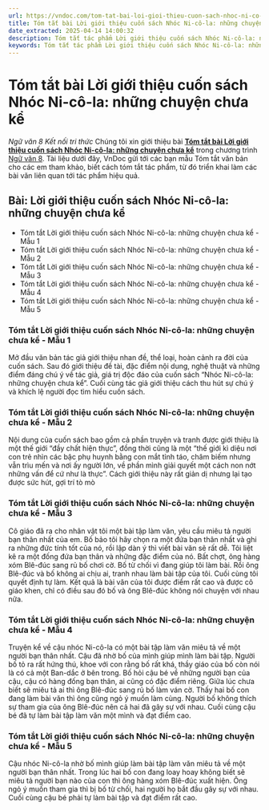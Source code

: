```yaml
---
url: https://vndoc.com/tom-tat-bai-loi-gioi-thieu-cuon-sach-nhoc-ni-co-la-nhung-chuyen-chua-ke-331357
title: Tóm tắt bài Lời giới thiệu cuốn sách Nhóc Ni-cô-la: những chuyện chưa kể - Ngữ văn 8 Kết nối tri thức - VnDoc.com
date_extracted: 2025-04-14 14:00:32
description: Tóm tắt tác phẩm Lời giới thiệu cuốn sách Nhóc Ni-cô-la: những chuyện chưa kể sách Kết nối tri thức giúp quý thầy cô giáo và các bạn học sinh có thêm tài liệu tham khảo.
keywords: Tóm tắt tác phẩm Lời giới thiệu cuốn sách Nhóc Ni-cô-la: những chuyện chưa kể,bài Lời giới thiệu cuốn sách Nhóc Ni-cô-la: những chuyện chưa kể,tóm tắt Lời giới thiệu cuốn sách Nhóc Ni-cô-la: những chuyện chưa kể,Tóm tắt văn bản Lời giới thiệu cuốn sách Nhóc Ni-cô-la: những chuyện chưa kể,học tốt ngữ văn lớp 8,ngữ văn 8,ngữ văn 8 kết nối tri thức,ngữ văn 8 tập 2
---
```


# Tóm tắt bài Lời giới thiệu cuốn sách Nhóc Ni-cô-la: những chuyện chưa kể
 _Ngữ văn 8 Kết nối tri thức_
Chúng tôi xin giới thiệu bài [**Tóm tắt bài Lời giới thiệu cuốn sách Nhóc Ni-cô-la: những chuyện chưa kể**](<https://vndoc.com/tom-tat-bai-loi-gioi-thieu-cuon-sach-nhoc-ni-co-la-nhung-chuyen-chua-ke-331357>) trong chương trình [Ngữ văn 8](<https://vndoc.com/ngu-van-lop8>). Tài liệu dưới đây, VnDoc gửi tới các bạn mẫu Tóm tắt văn bản cho các em tham khảo, biết cách tóm tắt tác phẩm, từ đó triển khai làm các bài văn liên quan tới tác phẩm hiệu quả.
## Bài: Lời giới thiệu cuốn  sách Nhóc Ni-cô-la: những chuyện chưa kể
  * Tóm tắt Lời giới thiệu cuốn sách Nhóc Ni-cô-la: những chuyện chưa kể - Mẫu 1
  * Tóm tắt Lời giới thiệu cuốn sách Nhóc Ni-cô-la: những chuyện chưa kể - Mẫu 2
  * Tóm tắt Lời giới thiệu cuốn sách Nhóc Ni-cô-la: những chuyện chưa kể - Mẫu 3
  * Tóm tắt Lời giới thiệu cuốn sách Nhóc Ni-cô-la: những chuyện chưa kể - Mẫu 4
  * Tóm tắt Lời giới thiệu cuốn sách Nhóc Ni-cô-la: những chuyện chưa kể - Mẫu 5

### **Tóm tắt Lời giới thiệu cuốn sách Nhóc Ni-cô-la: những chuyện chưa kể - Mẫu 1**
Mở đầu văn bản tác giả giới thiệu nhan đề, thể loại, hoàn cảnh ra đời của cuốn sách. Sau đó giới thiệu đề tài, đặc điểm nội dung, nghệ thuật và những điểm đáng chú ý về tác giả, giá trị độc đáo của cuốn sách “Nhóc Ni-cô-la: những chuyện chưa kể”. Cuối cùng tác giả giới thiệu cách thu hút sự chú ý và khích lệ người đọc tìm hiểu cuốn sách.
### **Tóm tắt Lời giới thiệu cuốn sách Nhóc Ni-cô-la: những chuyện chưa kể - Mẫu 2**
Nội dung của cuốn sách bao gồm cả phần truyện và tranh được giới thiệu là một thế giới “đầy chất hiện thực”, đồng thời cũng là một “thế giới kì diệu nơi con trẻ nhìn các bậc phụ huynh bằng con mắt tỉnh táo, châm biếm nhưng vẫn trìu mến và nơi ấy người lớn, về phần mình giải quyết một cách non nớt những vấn để cứ như là thực”. Cách giới thiệu này rất giản dị nhưng lại tạo được sức hút, gợi trí tò mò
### Tóm tắt Lời giới thiệu cuốn sách Nhóc Ni-cô-la: những chuyện chưa kể - Mẫu 3
Cô giáo đã ra cho nhân vật tôi một bài tập làm văn, yêu cầu miêu tả người bạn thân nhất của em. Bố bảo tôi hãy chọn ra một đứa bạn thân nhất và ghi ra những đức tính tốt của nó, rồi lập dàn ý thì viết bài văn sẽ rất dễ. Tôi liệt kê ra một đống đứa bạn thân và những đặc điểm của nó. Bất chợt, ông hàng xóm Blê-đúc sang rủ bố chơi cờ. Bố từ chối vì đang giúp tôi làm bài. Rồi ông Blê-đúc và bố không ai chịu ai, tranh nhau làm bài tập của tôi. Cuối cùng tôi quyết định tự làm. Kết quả là bài văn của tôi được điểm rất cao và được cô giáo khen, chỉ có điều sau đó bố và ông Blê-đúc không nói chuyện với nhau nữa.
### Tóm tắt Lời giới thiệu cuốn sách Nhóc Ni-cô-la: những chuyện chưa kể - Mẫu 4
Truyện kể về cậu nhóc Ni-cô-la có một bài tập làm văn miêu tả về một người bạn thân nhất. Cậu đã nhờ bố của mình giúp mình làm bài tập. Người bố tỏ ra rất hứng thú, khoe với con rằng bố rất khá, thầy giáo của bố còn nói là có cả một Ban-dắc ở bên trong. Bố hỏi cậu bé về những người bạn của cậu, cậu có hàng đống bạn thân, ai cũng có đặc điểm riêng. Giữa lúc chưa biết sẽ miêu tả ai thì ông Blê-đúc sang rủ bố làm ván cờ. Thấy hai bố con đang làm bài văn thì ông cũng ngỏ ý muốn làm cùng. Người bố không thích sự tham gia của ông Blê-đúc nên cả hai đã gây sự với nhau. Cuối cùng cậu bé đã tự làm bài tập làm văn một mình và đạt điểm cao.
### Tóm tắt Lời giới thiệu cuốn  sách Nhóc Ni-cô-la: những chuyện chưa kể - Mẫu 5
Cậu nhóc Ni-cô-la nhờ bố mình giúp làm bài tập làm văn miêu tả về một người bạn thân nhất. Trong lúc hai bố con đang loay hoay không biết sẽ miêu tả người bạn nào của con thì ông hàng xóm Blê-đúc xuất hiện. Ông ngỏ ý muốn tham gia thì bị bố từ chối, hai người họ bắt đầu gây sự với nhau. Cuối cùng cậu bé phải tự làm bài tập và đạt điểm rất cao.
